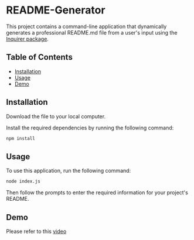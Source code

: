 # README-Generator


This project contains a command-line application that dynamically generates a professional README.md file from a user's input using the [Inquirer package](https://www.npmjs.com/package/inquirer/v/8.2.4). 

## Table of Contents

- [Installation](#installation)
- [Usage](#usage)
- [Demo](#demo)

## Installation

Download the file to your local computer.

Install the required dependencies by running the following command: 

```bash
npm install
```

## Usage

To use this application, run the following command:

```bash
node index.js
```

Then follow the prompts to enter the required information for your project's README.

## Demo

Please refer to this [video](https://drive.google.com/file/d/1VnQnqPvXGyP2kWLLeaVER7bH-bswUanF/view)




